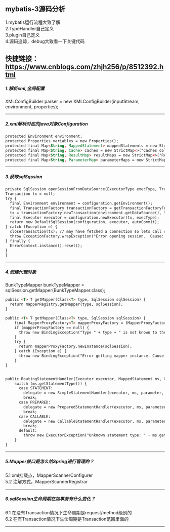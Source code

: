 ## mybatis-3源码分析
1.mybatis运行流程大致了解     
2.TypeHandler自己定义          
3.plugin自己定义       
4.源码追踪，debug大致看一下关键代码          

快捷链接：https://www.cnblogs.com/zhjh256/p/8512392.html   
---

##### 1.解析xml,全局配置
XMLConfigBuilder parser = new XMLConfigBuilder(inputStream, environment, properties);     

---
##### 2.xml解析对应的java对象Configuration 
```html 
protected Environment environment;    
protected Properties variables = new Properties();   
protected final Map<String, MappedStatement> mappedStatements = new StrictMap<MappedStatement>   
protected final Map<String, Cache> caches = new StrictMap<>("Caches collection");   
protected final Map<String, ResultMap> resultMaps = new StrictMap<>("Result Maps collection");   
protected final Map<String, ParameterMap> parameterMaps = new StrictMap<>("Parameter Maps collection");    
```

---
##### 3.获取sqlSqssion   
```html
private SqlSession openSessionFromDataSource(ExecutorType execType, TransactionIsolationLevel level, boolean autoCommit) {
Transaction tx = null;
try {
  final Environment environment = configuration.getEnvironment();
  final TransactionFactory transactionFactory = getTransactionFactoryFromEnvironment(environment);
  tx = transactionFactory.newTransaction(environment.getDataSource(), level, autoCommit);
  final Executor executor = configuration.newExecutor(tx, execType);
  return new DefaultSqlSession(configuration, executor, autoCommit);
} catch (Exception e) {
  closeTransaction(tx); // may have fetched a connection so lets call close()
  throw ExceptionFactory.wrapException("Error opening session.  Cause: " + e, e);
} finally {
  ErrorContext.instance().reset();
}
}
```

---
##### 4.创建代理对象    
BunkTypeMapper bunkTypeMapper = sqlSession.getMapper(BunkTypeMapper.class); 

```html
public <T> T getMapper(Class<T> type, SqlSession sqlSession) {
  return mapperRegistry.getMapper(type, sqlSession);
} 

public <T> T getMapper(Class<T> type, SqlSession sqlSession) {
    final MapperProxyFactory<T> mapperProxyFactory = (MapperProxyFactory<T>) knownMappers.get(type);
    if (mapperProxyFactory == null) {
      throw new BindingException("Type " + type + " is not known to the MapperRegistry.");
    }
    try {
      return mapperProxyFactory.newInstance(sqlSession);
    } catch (Exception e) {
      throw new BindingException("Error getting mapper instance. Cause: " + e, e);
    }
} 


public RoutingStatementHandler(Executor executor, MappedStatement ms, Object parameter, RowBounds rowBounds, ResultHandler resultHandler, BoundSql boundSql) {
    switch (ms.getStatementType()) {
      case STATEMENT:
        delegate = new SimpleStatementHandler(executor, ms, parameter, rowBounds, resultHandler, boundSql);
        break;
      case PREPARED:
        delegate = new PreparedStatementHandler(executor, ms, parameter, rowBounds, resultHandler, boundSql);
        break;
      case CALLABLE:
        delegate = new CallableStatementHandler(executor, ms, parameter, rowBounds, resultHandler, boundSql);
        break;
      default:
        throw new ExecutorException("Unknown statement type: " + ms.getStatementType());
    }
} 
```
---
##### 5.Mapper接口是怎么给Spring进行管理的？
5.1 xml挂载点，MapperScannerConfigurer     
5.2 注解方式，MapperScannerRegistrar     

---
##### 6.sqlSession生命周期在加事务有什么变化？ 
6.1 在没有Transaction情况下生命周期是request/method级别的      
6.2 在有Transaction情况下生命周期是Transaction范围里面的      

---
